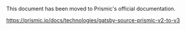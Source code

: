 This document has been moved to Prismic's official documentation.

https://prismic.io/docs/technologies/gatsby-source-prismic-v2-to-v3
